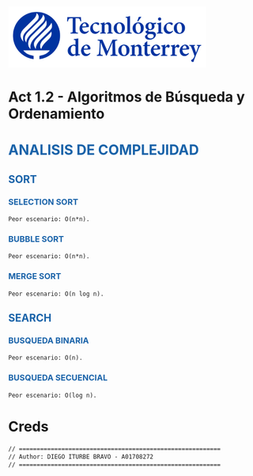 ![Tec de Monterrey](images/logotecmty.png)
# Act 1.2 - Algoritmos de Búsqueda y Ordenamiento

# <span style="color: rgb(26, 99, 169);">ANALISIS DE COMPLEJIDAD   </span>
## <span style="color: rgb(26, 99, 169);">SORT   </span>
### <span style="color: rgb(26, 99, 169);">SELECTION SORT   </span>
```
Peor escenario: O(n*n).
```
### <span style="color: rgb(26, 99, 169);">BUBBLE SORT   </span>
```
Peor escenario: O(n*n).
```
### <span style="color: rgb(26, 99, 169);">MERGE SORT   </span>
```
Peor escenario: O(n log n).
```
## <span style="color: rgb(26, 99, 169);">SEARCH  </span>
### <span style="color: rgb(26, 99, 169);">BUSQUEDA BINARIA   </span>
```
Peor escenario: O(n).
```
### <span style="color: rgb(26, 99, 169);">BUSQUEDA SECUENCIAL  </span>
```
Peor escenario: O(log n).
```

# Creds
```
// =========================================================
// Author: DIEGO ITURBE BRAVO - A01708272
// =========================================================
```

